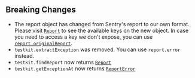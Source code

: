 ## Breaking Changes

* The report object has changed from Sentry's report to our own format.
Please visit [`Report`](/api/report.md) to see the available keys on the new object.
In case you need to access a key we don't expose, you can use [`report.originalReport`](/api/report.md#originalreport-sentryevent).
* `testkit.extractException` was removed. You can use `report.error` instead.
* `testkit.findReport` now returns [`Report`](/api/report.md)
* `testkit.getExceptionAt` now returns [`ReportError`](/api/reportError.md)
